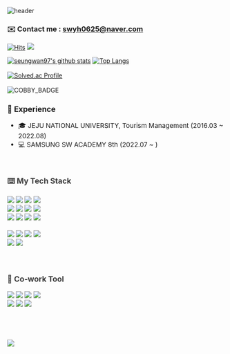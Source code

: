 ![header](https://capsule-render.vercel.app/api?type=waving&color=gradient&height=250&section=header&text=Seungwan&fontSize=90)

### ✉️ Contact me : swyh0625@naver.com

[![Hits](https://hits.seeyoufarm.com/api/count/incr/badge.svg?url=https%3A%2F%2Fgithub.com%2Fseungwan97&count_bg=%23FFC744&title_bg=%23FF9A35&icon=googlefit.svg&icon_color=%23fff&title=hits&edge_flat=false)](https://hits.seeyoufarm.com) <a href="https://www.instagram.com/naw___s.k/" target="_blank"><img src="https://img.shields.io/badge/Instagram-FF9A35?style=plastic-square&logo=Instagram&logoColor=FFF&textColor=FFF"/></a>

 [![seungwan97's github stats](https://github-readme-stats.vercel.app/api?username=seungwan97&count_private=true&bg_color=30,FFC744,FF9A35&title_color=fff&text_color=fff)](https://github.com/anuraghazra/github-readme-stats) [![Top Langs](https://github-readme-stats.vercel.app/api/top-langs/?username=seungwan97&bg_color=30,FFC944,FF9A35&layout=compact&title_color=FFF&&text_color=fff)](https://github.com/anuraghazra/github-readme-stats) <br><br> [![Solved.ac Profile](http://mazassumnida.wtf/api/v2/generate_badge?boj=younhaholic97)](https://solved.ac/백준아이디/) <br><br>
 ![COBBY_BADGE](https://cobby-play.com/api/user/badge/seungwan97?theme=3)

</p>

<div align = "left" style="font-size:15px">
  <h3> 📝 Experience </h3>
  
  - 🎓 JEJU NATIONAL UNIVERSITY, Tourism Management (2016.03 ~ 2022.08)
  - 💻 SAMSUNG SW ACADEMY 8th (2022.07 ~ )
</div>
<br>
<div align = "left" style="font-size:15px;color:#3a3a3a">
  <h3> ⌨️ My Tech Stack </h3>
  
<img src="https://img.shields.io/badge/html5-E34F26?style=plastic-square&logo=html5&logoColor=white" />
<img src="https://img.shields.io/badge/css3-1572B6?style=plastic-square&logo=css3&logoColor=white" />
<img src="https://img.shields.io/badge/scss-CC6699?style=plastic-square&logo=Sass&logoColor=white" />
<img src="https://img.shields.io/badge/bootstrap-7952B3?style=plastic-square&logo=Bootstrap&logoColor=white"/> 
<br>
<img src="https://img.shields.io/badge/javascript-F7DF1E?style=plastic-square&logo=JavaScript&logoColor=white&textColor=FFF"/>
<img src="https://img.shields.io/badge/node.js-339933?style=plastic-square&logo=Node.js&logoColor=white">
<img src="https://img.shields.io/badge/Vue.js-4FC08D?style=plastic-square&logo=Vue.js&logoColor=white" />
<img src="https://img.shields.io/badge/React.js-61DAFB?style=plastic-square&logo=React&logoColor=white&textColor=FFF"/>
<br>
<img src="https://img.shields.io/badge/Redux-764ABC?style=plastic-square&logo=Redux&logoColor=white"/>
<img src="https://img.shields.io/badge/styled-components-DB7093?style=plastic-square&logo=styled-components&logoColor=white" />
<img src="https://img.shields.io/badge/Next.js-000000?style=plastic-square&logo=Next.js&logoColor=white"/>
<img src="https://img.shields.io/badge/typescript-3178C6?style=plastic-square&logo=TypeScript&logoColor=white"/>   
<br>
<br> 
 
<img src="https://img.shields.io/badge/python-3776AB?style=plastic-square&logo=python&logoColor=white" />
<img src="https://img.shields.io/badge/java-C71A36?style=plastic-square&logo=OpenJDK&logoColor=white" />
<img src="https://img.shields.io/badge/Spring-6DB33F?style=plastic-square&logo=Spring&logoColor=white"/>
<img src="https://img.shields.io/badge/Spring Boot-6DB33F?style=plastic-square&logo=Spring Boot&logoColor=white" />
<br> 
<img src="https://img.shields.io/badge/MySQL-4479A1?style=plastic-square&logo=MySql&logoColor=white"/>
<img src="https://img.shields.io/badge/git-F05032?style=plastic-square&logo=git&logoColor=white" />
<div>
  

<br>
<br>

<div align = "left" style="font-size:15px;color:#3a3a3a">
  <h3> 👋 Co-work Tool </h3>

<img src="https://img.shields.io/badge/Jira-0052CC?style=plastic-square&logo=Jira Software&logoColor=white">
<img src="https://img.shields.io/badge/GitHub-181717?style=plastic-square&logo=GitHub&logoColor=white">
<img src="https://img.shields.io/badge/GitLab-FC6D26?style=plastic-square&logo=GitLab&logoColor=white">
<img src="https://img.shields.io/badge/Mattermost-0058CC?style=plastic-square&logo=Mattermost&logoColor=white">
<br> 
<img src="https://img.shields.io/badge/Notion-000000?style=plastic-square&logo=Notion&logoColor=white">
<img src="https://img.shields.io/badge/Figma-F24E1E?style=plastic-square&logo=Figma&logoColor=white">
<img src="https://img.shields.io/badge/Google Sheets-34A853?style=plastic-square&logo=Google Sheets&logoColor=white">
<br>
</div>



<br>
<br>
<br>
  
</p>

<img src="https://capsule-render.vercel.app/api?type=waving&color=timeGradient&height=100&section=footer&%20render&fontSize=90"/>
